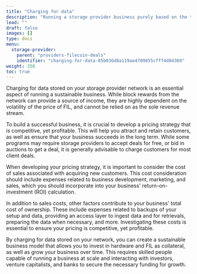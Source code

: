 ```yaml
---
title: "Charging for data"
description: "Running a storage provider business purely based on the tokenomics of the network (block rewards) is extremely dependent on the volatility of the price of the token (FIL)."
lead: ""
draft: false
images: []
type: docs
menu:
  storage-provider:
    parent: "providers-filecoin-deals"
    identifier: "charging-for-data-85b036d8a119ae4709855cfff4d84369"
weight: 350
toc: true
---
```


Charging for data stored on your storage provider network is an essential aspect of running a sustainable business. While block rewards from the network can provide a source of income, they are highly dependent on the volatility of the price of FIL, and cannot be relied on as the sole revenue stream.

To build a successful business, it is crucial to develop a pricing strategy that is competitive, yet profitable. This will help you attract and retain customers, as well as ensure that your business succeeds in the long term. While some programs may require storage providers to accept deals for free, or bid in auctions to get a deal, it is generally advisable to charge customers for most client deals.

When developing your pricing strategy, it is important to consider the cost of sales associated with acquiring new customers. This cost consideration should include expenses related to business development, marketing, and sales, which you should incorporate into your business' return-on-investment (ROI) calculation.

In addition to sales costs, other factors contribute to your business' total cost of ownership. These include expenses related to backups of your setup and data, providing an access layer to ingest data and for retrievals, preparing the data when necessary, and more. Investigating these costs is essential to ensure your pricing is competitive, yet profitable.

By charging for data stored on your network, you can create a sustainable business model that allows you to invest in hardware and FIL as collateral, as well as grow your business over time. This requires skilled people capable of running a business at scale and interacting with investors, venture capitalists, and banks to secure the necessary funding for growth.

